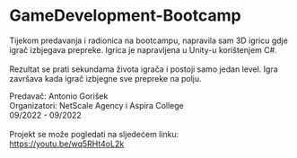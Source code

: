 # GameDevelopment-Bootcamp

Tijekom predavanja i radionica na bootcampu, napravila sam 3D igricu gdje igrač izbjegava prepreke. Igrica je napravljena u Unity-u korištenjem C#.<br><br> Rezultat se prati sekundama života igrača i postoji samo jedan level. Igra završava kada igrač izbjegne sve prepreke na polju.

Predavač: Antonio Gorišek
<br> Organizatori: NetScale Agency i Aspira College
<br> 09/2022 - 09/2022
<br><br> Projekt se može pogledati na sljedećem linku: https://youtu.be/wq5RHt4oL2k
